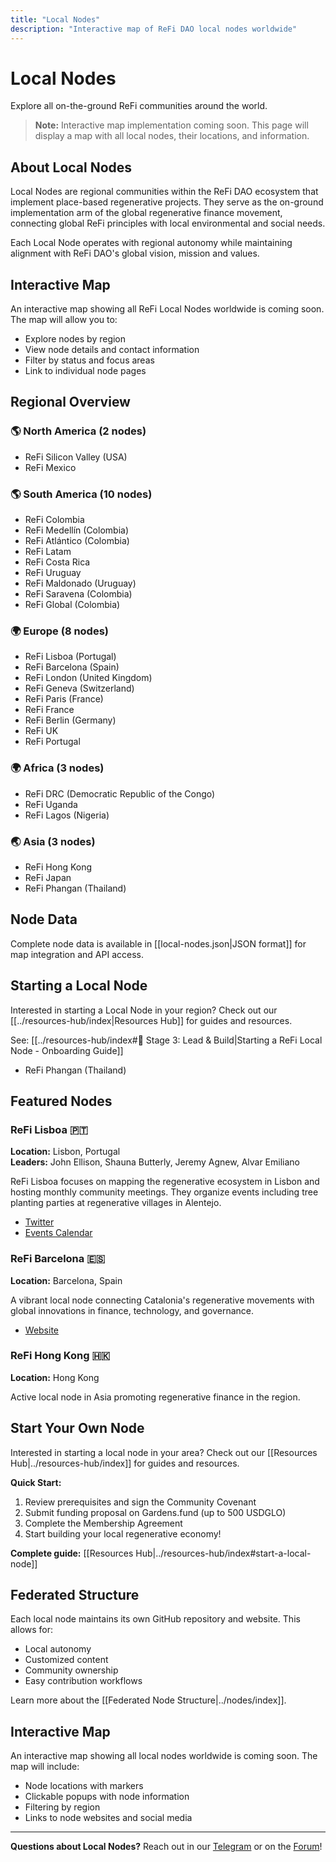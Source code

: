 ```yaml
---
title: "Local Nodes"
description: "Interactive map of ReFi DAO local nodes worldwide"
---
```


# Local Nodes

Explore all on-the-ground ReFi communities around the world.

> **Note:** Interactive map implementation coming soon. This page will display a map with all local nodes, their locations, and information.

## About Local Nodes

Local Nodes are regional communities within the ReFi DAO ecosystem that implement place-based regenerative projects. They serve as the on-ground implementation arm of the global regenerative finance movement, connecting global ReFi principles with local environmental and social needs.

Each Local Node operates with regional autonomy while maintaining alignment with ReFi DAO's global vision, mission and values.

## Interactive Map

An interactive map showing all ReFi Local Nodes worldwide is coming soon. The map will allow you to:
- Explore nodes by region
- View node details and contact information
- Filter by status and focus areas
- Link to individual node pages

## Regional Overview

### 🌎 North America (2 nodes)
- ReFi Silicon Valley (USA)
- ReFi Mexico

### 🌎 South America (10 nodes)
- ReFi Colombia
- ReFi Medellín (Colombia)
- ReFi Atlántico (Colombia)
- ReFi Latam
- ReFi Costa Rica
- ReFi Uruguay
- ReFi Maldonado (Uruguay)
- ReFi Saravena (Colombia)
- ReFi Global (Colombia)

### 🌍 Europe (8 nodes)
- ReFi Lisboa (Portugal)
- ReFi Barcelona (Spain)
- ReFi London (United Kingdom)
- ReFi Geneva (Switzerland)
- ReFi Paris (France)
- ReFi France
- ReFi Berlin (Germany)
- ReFi UK
- ReFi Portugal

### 🌍 Africa (3 nodes)
- ReFi DRC (Democratic Republic of the Congo)
- ReFi Uganda
- ReFi Lagos (Nigeria)

### 🌏 Asia (3 nodes)
- ReFi Hong Kong
- ReFi Japan
- ReFi Phangan (Thailand)

## Node Data

Complete node data is available in [[local-nodes.json|JSON format]] for map integration and API access.

## Starting a Local Node

Interested in starting a Local Node in your region? Check out our [[../resources-hub/index|Resources Hub]] for guides and resources.

See: [[../resources-hub/index#🌳 Stage 3: Lead & Build|Starting a ReFi Local Node - Onboarding Guide]]
- ReFi Phangan (Thailand)

## Featured Nodes

### ReFi Lisboa 🇵🇹
**Location:** Lisbon, Portugal  
**Leaders:** John Ellison, Shauna Butterly, Jeremy Agnew, Alvar Emiliano

ReFi Lisboa focuses on mapping the regenerative ecosystem in Lisbon and hosting monthly community meetings. They organize events including tree planting parties at regenerative villages in Alentejo.

- [Twitter](https://twitter.com/ReFiLisboa/)
- [Events Calendar](https://lu.ma/regen-lisboa-map)

### ReFi Barcelona 🇪🇸
**Location:** Barcelona, Spain

A vibrant local node connecting Catalonia's regenerative movements with global innovations in finance, technology, and governance.

- [Website](https://refibcn.cat)

### ReFi Hong Kong 🇭🇰
**Location:** Hong Kong

Active local node in Asia promoting regenerative finance in the region.

## Start Your Own Node

Interested in starting a local node in your area? Check out our [[Resources Hub|../resources-hub/index]] for guides and resources.

**Quick Start:**
1. Review prerequisites and sign the Community Covenant
2. Submit funding proposal on Gardens.fund (up to 500 USDGLO)
3. Complete the Membership Agreement
4. Start building your local regenerative economy!

**Complete guide:** [[Resources Hub|../resources-hub/index#start-a-local-node]]

## Federated Structure

Each local node maintains its own GitHub repository and website. This allows for:
- Local autonomy
- Customized content
- Community ownership
- Easy contribution workflows

Learn more about the [[Federated Node Structure|../nodes/index]].

## Interactive Map

An interactive map showing all local nodes worldwide is coming soon. The map will include:
- Node locations with markers
- Clickable popups with node information
- Filtering by region
- Links to node websites and social media

---

**Questions about Local Nodes?** Reach out in our [Telegram](https://t.me/+UogSLqbkwIphNjM0) or on the [Forum](https://hub.regencoordination.xyz/c/refi-dao/21/none)!
